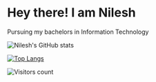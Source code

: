 # Hey there! I am Nilesh
Pursuing my bachelors in Information Technology

<!---
nileshgupta1/nileshgupta1 is a ✨ special ✨ repository because its `README.md` (this file) appears on your GitHub profile.
You can click the Preview link to take a look at your changes.
--->

![Nilesh's GitHub stats](https://github-readme-stats.vercel.app/api?username=nileshgupta1&show_icons=true&theme=solarized-light)

[![Top Langs](https://github-readme-stats.vercel.app/api/top-langs/?username=nileshgupta1&layout=compact)](https://github.com/nileshgupta1/github-readme-stats)


![Visitors count](http://(https://profile-counter.glitch.me/advaitgupta/count.svg)/to/img.png)
